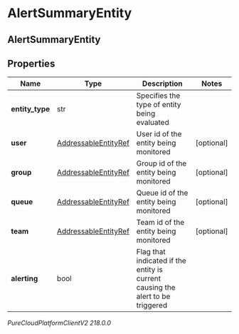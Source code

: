 # AlertSummaryEntity

## AlertSummaryEntity

## Properties

|Name | Type | Description | Notes|
|------------ | ------------- | ------------- | -------------|
| **entity_type** | str | Specifies the type of entity being evaluated | |
| **user** | [AddressableEntityRef](AddressableEntityRef) | User id of the entity being monitored | [optional] |
| **group** | [AddressableEntityRef](AddressableEntityRef) | Group id of the entity being monitored | [optional] |
| **queue** | [AddressableEntityRef](AddressableEntityRef) | Queue id of the entity being monitored | [optional] |
| **team** | [AddressableEntityRef](AddressableEntityRef) | Team id of the entity being monitored | [optional] |
| **alerting** | bool | Flag that indicated if the entity is current causing the alert to be triggered | |



_PureCloudPlatformClientV2 218.0.0_

